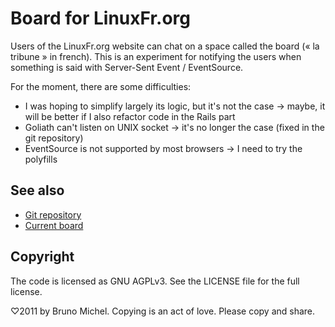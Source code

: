 Board for LinuxFr.org
=====================

Users of the LinuxFr.org website can chat on a space called the board
(« la tribune » in french). This is an experiment for notifying the users
when something is said with Server-Sent Event / EventSource.

For the moment, there are some difficulties:

- I was hoping to simplify largely its logic, but it's not the case
  → maybe, it will be better if I also refactor code in the Rails part
- Goliath can't listen on UNIX socket
  → it's no longer the case (fixed in the git repository)
- EventSource is not supported by most browsers
  → I need to try the polyfills


See also
--------

* [Git repository](http://github.com/nono/board-sse-LinuxFr.org)
* [Current board](https://github.com/nono/Board-LinuxFr.org)


Copyright
---------

The code is licensed as GNU AGPLv3. See the LICENSE file for the full license.

♡2011 by Bruno Michel. Copying is an act of love. Please copy and share.
